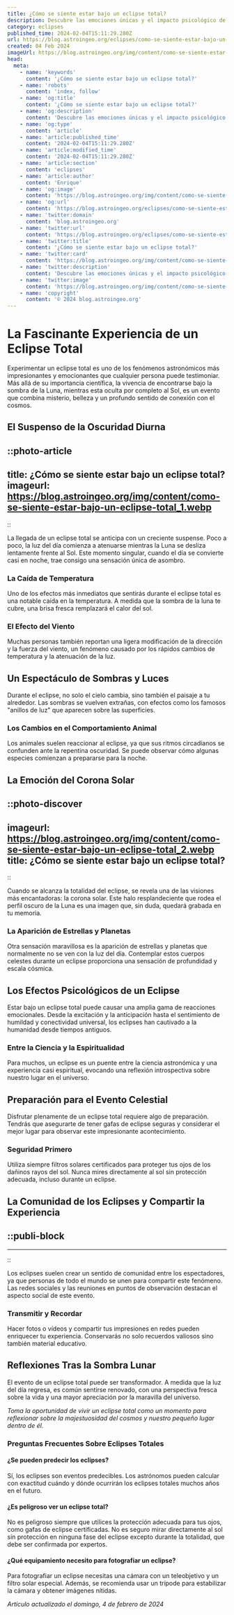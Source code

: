 ```yaml
---
title: ¿Cómo se siente estar bajo un eclipse total?
description: Descubre las emociones únicas y el impacto psicológico de presenciar un eclipse total. Guía completa para comprender esta experiencia celestial.
category: eclipses
published_time: 2024-02-04T15:11:29.280Z
url: https://blog.astroingeo.org/eclipses/como-se-siente-estar-bajo-un-eclipse-total
created: 04 Feb 2024
imageUrl: https://blog.astroingeo.org/img/content/como-se-siente-estar-bajo-un-eclipse-total_1.webp
head:
  meta:
    - name: 'keywords'
      content: '¿Cómo se siente estar bajo un eclipse total?'
    - name: 'robots'
      content: 'index, follow'
    - name: 'og:title'
      content: '¿Cómo se siente estar bajo un eclipse total?'
    - name: 'og:description'
      content: 'Descubre las emociones únicas y el impacto psicológico de presenciar un eclipse total. Guía completa para comprender esta experiencia celestial.'
    - name: 'og:type'
      content: 'article'
    - name: 'article:published_time'
      content: '2024-02-04T15:11:29.280Z'
    - name: 'article:modified_time'
      content: '2024-02-04T15:11:29.280Z'
    - name: 'article:section'
      content: 'eclipses'
    - name: 'article:author'
      content: 'Enrique'
    - name: 'og:image'
      content: 'https://blog.astroingeo.org/img/content/como-se-siente-estar-bajo-un-eclipse-total_1.webp'
    - name: 'og:url'
      content: 'https://blog.astroingeo.org/eclipses/como-se-siente-estar-bajo-un-eclipse-total'
    - name: 'twitter:domain'
      content: 'blog.astroingeo.org'
    - name: 'twitter:url'
      content: 'https://blog.astroingeo.org/eclipses/como-se-siente-estar-bajo-un-eclipse-total'
    - name: 'twitter:title'
      content: '¿Cómo se siente estar bajo un eclipse total?'
    - name: 'twitter:card'
      content: 'https://blog.astroingeo.org/img/content/como-se-siente-estar-bajo-un-eclipse-total_1.webp'
    - name: 'twitter:description'
      content: 'Descubre las emociones únicas y el impacto psicológico de presenciar un eclipse total. Guía completa para comprender esta experiencia celestial.'
    - name: 'twitter:image'
      content: 'https://blog.astroingeo.org/img/content/como-se-siente-estar-bajo-un-eclipse-total_1.webp'
    - name: 'copyright'
      content: '© 2024 blog.astroingeo.org'
---
```

# La Fascinante Experiencia de un Eclipse Total

Experimentar un eclipse total es uno de los fenómenos astronómicos más impresionantes y emocionantes que cualquier persona puede testimoniar. Más allá de su importancia científica, la vivencia de encontrarse bajo la sombra de la Luna, mientras esta oculta por completo al Sol, es un evento que combina misterio, belleza y un profundo sentido de conexión con el cosmos.

## El Suspenso de la Oscuridad Diurna


::photo-article
---
title: ¿Cómo se siente estar bajo un eclipse total?
imageurl: https://blog.astroingeo.org/img/content/como-se-siente-estar-bajo-un-eclipse-total_1.webp
---
::



La llegada de un eclipse total se anticipa con un creciente suspense. Poco a poco, la luz del día comienza a atenuarse mientras la Luna se desliza lentamente frente al Sol. Este momento singular, cuando el día se convierte casi en noche, trae consigo una sensación única de asombro.

### La Caída de Temperatura

Uno de los efectos más inmediatos que sentirás durante el eclipse total es una notable caída en la temperatura. A medida que la sombra de la luna te cubre, una brisa fresca remplazará el calor del sol.

### El Efecto del Viento

Muchas personas también reportan una ligera modificación de la dirección y la fuerza del viento, un fenómeno causado por los rápidos cambios de temperatura y la atenuación de la luz.

## Un Espectáculo de Sombras y Luces

Durante el eclipse, no solo el cielo cambia, sino también el paisaje a tu alrededor. Las sombras se vuelven extrañas, con efectos como los famosos "anillos de luz" que aparecen sobre las superficies.

### Los Cambios en el Comportamiento Animal

Los animales suelen reaccionar al eclipse, ya que sus ritmos circadianos se confunden ante la repentina oscuridad. Se puede observar cómo algunas especies comienzan a prepararse para la noche.

## La Emoción del Corona Solar


::photo-discover
---
imageurl: https://blog.astroingeo.org/img/content/como-se-siente-estar-bajo-un-eclipse-total_2.webp
title: ¿Cómo se siente estar bajo un eclipse total?
---
::



Cuando se alcanza la totalidad del eclipse, se revela una de las visiones más encantadoras: la corona solar. Este halo resplandeciente que rodea el perfil oscuro de la Luna es una imagen que, sin duda, quedará grabada en tu memoria.

### La Aparición de Estrellas y Planetas

Otra sensación maravillosa es la aparición de estrellas y planetas que normalmente no se ven con la luz del día. Contemplar estos cuerpos celestes durante un eclipse proporciona una sensación de profundidad y escala cósmica.

## Los Efectos Psicológicos de un Eclipse

Estar bajo un eclipse total puede causar una amplia gama de reacciones emocionales. Desde la excitación y la anticipación hasta el sentimiento de humildad y conectividad universal, los eclipses han cautivado a la humanidad desde tiempos antiguos.

### Entre la Ciencia y la Espiritualidad

Para muchos, un eclipse es un puente entre la ciencia astronómica y una experiencia casi espiritual, evocando una reflexión introspectiva sobre nuestro lugar en el universo.

## Preparación para el Evento Celestial

Disfrutar plenamente de un eclipse total requiere algo de preparación. Tendrás que asegurarte de tener gafas de eclipse seguras y considerar el mejor lugar para observar este impresionante acontecimiento.

### Seguridad Primero

Utiliza siempre filtros solares certificados para proteger tus ojos de los dañinos rayos del sol. Nunca mires directamente al sol sin protección adecuada, incluso durante un eclipse.

## La Comunidad de los Eclipses y Compartir la Experiencia


  ::publi-block
  ---
  ---
  ::
  
  

Los eclipses suelen crear un sentido de comunidad entre los espectadores, ya que personas de todo el mundo se unen para compartir este fenómeno. Las redes sociales y las reuniones en puntos de observación destacan el aspecto social de este evento.

### Transmitir y Recordar

Hacer fotos o vídeos y compartir tus impresiones en redes pueden enriquecer tu experiencia. Conservarás no solo recuerdos valiosos sino también material educativo.

## Reflexiones Tras la Sombra Lunar

El evento de un eclipse total puede ser transformador. A medida que la luz del día regresa, es común sentirse renovado, con una perspectiva fresca sobre la vida y una mayor apreciación por la maravilla del universo.

*Toma la oportunidad de vivir un eclipse total como un momento para reflexionar sobre la majestuosidad del cosmos y nuestro pequeño lugar dentro de él.*

### Preguntas Frecuentes Sobre Eclipses Totales

#### ¿Se pueden predecir los eclipses?
Sí, los eclipses son eventos predecibles. Los astrónomos pueden calcular con exactitud cuándo y dónde ocurrirán los eclipses totales muchos años en el futuro.

#### ¿Es peligroso ver un eclipse total?
No es peligroso siempre que utilices la protección adecuada para tus ojos, como gafas de eclipse certificadas. No es seguro mirar directamente al sol sin protección en ninguna fase del eclipse excepto durante la totalidad, que debe ser confirmada por expertos.

#### ¿Qué equipamiento necesito para fotografiar un eclipse?
Para fotografiar un eclipse necesitas una cámara con un teleobjetivo y un filtro solar especial. Además, se recomienda usar un trípode para estabilizar la cámara y obtener imágenes nítidas.

_Artículo actualizado el domingo, 4 de febrero de 2024_